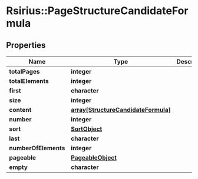 # Rsirius::PageStructureCandidateFormula


## Properties
Name | Type | Description | Notes
------------ | ------------- | ------------- | -------------
**totalPages** | **integer** |  | [optional] 
**totalElements** | **integer** |  | [optional] 
**first** | **character** |  | [optional] 
**size** | **integer** |  | [optional] 
**content** | [**array[StructureCandidateFormula]**](StructureCandidateFormula.md) |  | [optional] 
**number** | **integer** |  | [optional] 
**sort** | [**SortObject**](SortObject.md) |  | [optional] 
**last** | **character** |  | [optional] 
**numberOfElements** | **integer** |  | [optional] 
**pageable** | [**PageableObject**](PageableObject.md) |  | [optional] 
**empty** | **character** |  | [optional] 



